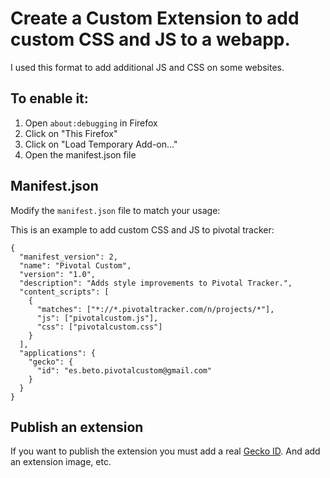 # Create a Custom Extension to add custom CSS and JS to a webapp.

I used this format to add additional JS and CSS on some websites.

## To enable it:

1. Open `about:debugging` in Firefox
2. Click on "This Firefox"
3. Click on "Load Temporary Add-on..."
4. Open the manifest.json file

## Manifest.json

Modify the `manifest.json` file to match your usage:

This is an example to add custom CSS and JS to pivotal tracker:
```
{
  "manifest_version": 2,
  "name": "Pivotal Custom",
  "version": "1.0",
  "description": "Adds style improvements to Pivotal Tracker.",
  "content_scripts": [
    {
      "matches": ["*://*.pivotaltracker.com/n/projects/*"],
      "js": ["pivotalcustom.js"],
      "css": ["pivotalcustom.css"]
    }
  ],
  "applications": {
    "gecko": {
      "id": "es.beto.pivotalcustom@gmail.com"
    }
  }
}
```

## Publish an extension
If you want to publish the extension you must add a real [Gecko ID](https://extensionworkshop.com/documentation/develop/extensions-and-the-add-on-id/). And add an extension image, etc.
